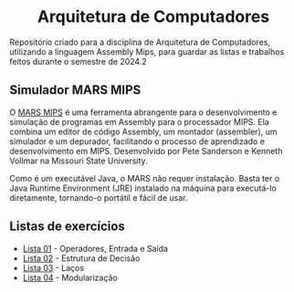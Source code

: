 <div align="center">
  
# Arquitetura de Computadores

</div>

Repositório criado para a disciplina de Arquitetura de Computadores, utilizando a linguagem Assembly Mips, para guardar as listas e trabalhos feitos durante o semestre de 2024.2

## Simulador MARS MIPS
O [MARS MIPS](https://github.com/Franklin-Barbosa/Arquitetura-de-computadores/blob/main/Mars45.jar) é uma ferramenta abrangente para o desenvolvimento e simulação de programas em Assembly para o processador MIPS. Ela combina um editor de código Assembly, um montador (assembler), um simulador e um depurador, facilitando o processo de aprendizado e desenvolvimento em MIPS. Desenvolvido por Pete Sanderson e Kenneth Vollmar na Missouri State University.

Como é um executável Java, o MARS não requer instalação. Basta ter o Java Runtime Environment (JRE) instalado na máquina para executá-lo diretamente, tornando-o portátil e fácil de usar.

## Listas de exercícios
- [Lista 01](https://github.com/Franklin-Barbosa/Arquitetura-de-computadores/tree/main/Lista01) - Operadores, Entrada e Saída
- [Lista 02](https://github.com/Franklin-Barbosa/Arquitetura-de-computadores/tree/main/Lista02) - Estrutura de Decisão
- [Lista 03](https://github.com/Franklin-Barbosa/Arquitetura-de-computadores/tree/main/Lista03) - Laços
- [Lista 04](https://github.com/Franklin-Barbosa/Arquitetura-de-computadores/tree/main/Lista04) - Modularização
